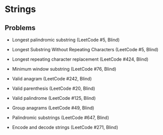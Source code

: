 # Strings

## Problems

- Longest palindromic substring (LeetCode #5, Blind)

- Longest Substring Without Repeating Characters (LeetCode #5, Blind)
- Longest repeating character replacement (LeetCode #424, Blind)
- Minimum window substring (LeetCode #76, Blind)
- Valid anagram (LeetCode #242, Blind)
- Valid parenthesis (LeetCode #20, Blind)
- Valid palindrome (LeetCode #125, Blind)
- Group anagrams (LeetCode #49, Blind)
- Palindromic substrings (LeetCode #647, Blind)
- Encode and decode strings (LeetCode #271, Blind)
